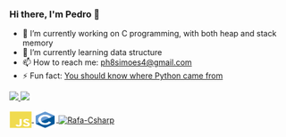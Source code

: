 ### Hi there, I'm Pedro 👋

- 🔭 I’m currently working on C programming, with both heap and stack memory
- 🌱 I’m currently learning data structure
- 📫 How to reach me: ph8simoes4@gmail.com
- ⚡ Fun fact: [You should know where Python came from](https://www.youtube.com/watch?v=VnaN2hYOM8k)
<div>
  <a href="https://github.com/pedromendonca2">
  <img height="180cm" src="https://github-readme-stats.vercel.app/api?username=pedromendonca2&show_icons=true&theme=dracula&include_all_commits=true&count_private=true"/>
  <img height="180cm" src="https://github-readme-stats.vercel.app/api/top-langs/?username=pedromendonca2&layout=compact&langs_count=16&theme=dracula"/>
</div>
<div style="display: inline_block"><br>
  <img align="center" alt="Rafa-Js" height="30" width="40" src="https://raw.githubusercontent.com/devicons/devicon/master/icons/javascript/javascript-plain.svg">
  <img align="center" alt="Rafa-C" height="30" width="40" src="https://raw.githubusercontent.com/devicons/devicon/master/icons/c/c-original.svg">
  <img align="center" alt="Rafa-Csharp" height="30" width="40" src="https://raw.githubusercontent.com/devicons/devicon/master/cpp/cpp/cpp-original.svg">
</div>
